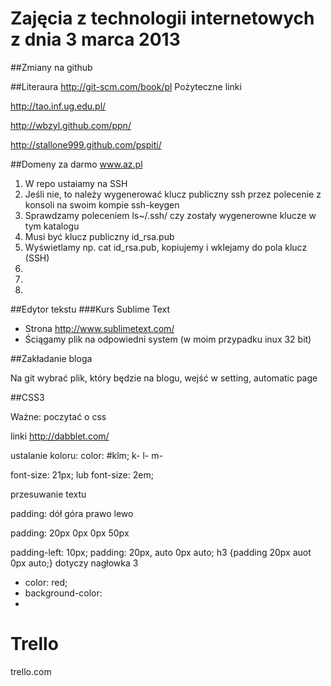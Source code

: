 # Zajęcia z technologii internetowych z dnia 3 marca 2013

##Zmiany na github

##Literaura http://git-scm.com/book/pl
Pożyteczne linki

http://tao.inf.ug.edu.pl/

http://wbzyl.github.com/ppn/

http://stallone999.github.com/pspiti/

##Domeny za darmo
www.az.pl


1. W repo ustaiamy na SSH
2. Jeśli nie, to należy wygenerować klucz publiczny ssh przez polecenie z konsoli na swoim kompie ssh-keygen
3. Sprawdzamy poleceniem ls~/.ssh/ czy zostały wygenerowne klucze w tym katalogu
4. Musi być klucz publiczny id_rsa.pub
5. Wyświetlamy np. cat id_rsa.pub, kopiujemy i wklejamy do pola klucz (SSH)
6. 
7. 
8. 



##Edytor tekstu
###Kurs Sublime Text
* Strona http://www.sublimetext.com/
* Ściągamy plik na odpowiedni system (w moim przypadku inux 32 bit)
 
##Zakładanie bloga

Na git wybrać plik, który będzie na blogu, wejść w setting, automatic page


##CSS3

Ważne: poczytać o css

linki
http://dabblet.com/

ustalanie koloru:
color: #klm;
k-
l-
m-

font-size: 21px;   lub font-size: 2em;

przesuwanie textu

padding: dół góra prawo lewo

padding: 20px 0px 0px 50px

padding-left: 10px;
padding: 20px, auto 0px auto;
h3 {padding 20px auot 0px auto;}    dotyczy nagłowka 3

* color: red;
* background-color: 
* 
 # Trello

trello.com



